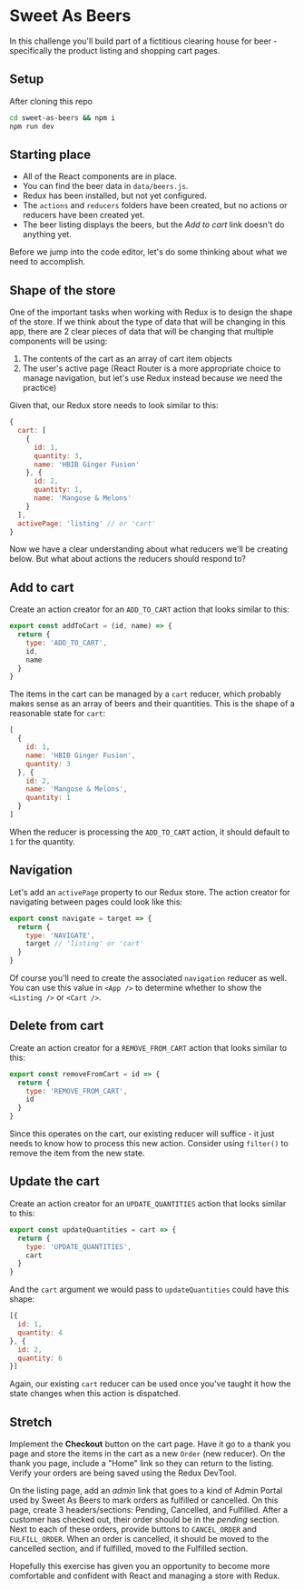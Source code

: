 # Sweet As Beers

In this challenge you'll build part of a fictitious clearing house for beer - specifically the product listing and shopping cart pages.


## Setup

After cloning this repo

```sh
cd sweet-as-beers && npm i
npm run dev
```


## Starting place

* All of the React components are in place.
* You can find the beer data in `data/beers.js`.
* Redux has been installed, but not yet configured.
* The `actions` and `reducers` folders have been created, but no actions or reducers have been created yet.
* The beer listing displays the beers, but the _Add to cart_ link doesn't do anything yet.

Before we jump into the code editor, let's do some thinking about what we need to accomplish.


## Shape of the store

One of the important tasks when working with Redux is to design the shape of the store. If we think about the type of data that will be changing in this app, there are 2 clear pieces of data that will be changing that multiple components will be using:

1. The contents of the cart as an array of cart item objects
2. The user's active page (React Router is a more appropriate choice to manage navigation, but let's use Redux instead because we need the practice)

Given that, our Redux store needs to look similar to this:

```js
{
  cart: [
    {
      id: 1,
      quantity: 3,
      name: 'HBIB Ginger Fusion'
    }, {
      id: 2,
      quantity: 1,
      name: 'Mangose & Melons'
    }
  ],
  activePage: 'listing' // or 'cart'
}
```

Now we have a clear understanding about what reducers we'll be creating below. But what about actions the reducers should respond to?


## Add to cart

Create an action creator for an `ADD_TO_CART` action that looks similar to this:

```js
export const addToCart = (id, name) => {
  return {
    type: 'ADD_TO_CART',
    id,
    name
  }
}
```

The items in the cart can be managed by a `cart` reducer, which probably makes sense as an array of beers and their quantities. This is the shape of a reasonable state for `cart`:

```js
[
  {
    id: 1,
    name: 'HBIB Ginger Fusion',
    quantity: 3
  }, {
    id: 2,
    name: 'Mangose & Melons',
    quantity: 1
  }
]
```

When the reducer is processing the `ADD_TO_CART` action, it should default to `1` for the quantity.


## Navigation

Let's add an `activePage` property to our Redux store. The action creator for navigating between pages could look like this:

```js
export const navigate = target => {
  return {
    type: 'NAVIGATE',
    target // 'listing' or 'cart'
  }
}
```

Of course you'll need to create the associated `navigation` reducer as well. You can use this value in `<App />` to determine whether to show the `<Listing />` or `<Cart />`.



## Delete from cart

Create an action creator for a `REMOVE_FROM_CART` action that looks similar to this:

```js
export const removeFromCart = id => {
  return {
    type: 'REMOVE_FROM_CART',
    id
  }
}
```

Since this operates on the cart, our existing reducer will suffice - it just needs to know how to process this new action. Consider using `filter()` to remove the item from the new state.


## Update the cart

Create an action creator for an `UPDATE_QUANTITIES` action that looks similar to this:

```js
export const updateQuantities = cart => {
  return {
    type: 'UPDATE_QUANTITIES',
    cart
  }
}
```

And the `cart` argument we would pass to `updateQuantities` could have this shape:

```js
[{
  id: 1,
  quantity: 4
}, {
  id: 2,
  quantity: 6
}]
```

Again, our existing `cart` reducer can be used once you've taught it how the state changes when this action is dispatched.


## Stretch

Implement the **Checkout** button on the cart page. Have it go to a thank you page and store the items in the cart as a new `Order` (new reducer). On the thank you page, include a "Home" link so they can return to the listing. Verify your orders are being saved using the Redux DevTool.

On the listing page, add an _admin_ link that goes to a kind of Admin Portal used by Sweet As Beers to mark orders as fulfilled or cancelled. On this page, create 3 headers/sections: Pending, Cancelled, and Fulfilled. After a customer has checked out, their order should be in the _pending_ section. Next to each of these orders, provide buttons to `CANCEL_ORDER` and `FULFILL_ORDER`. When an order is cancelled, it should be moved to the cancelled section, and if fulfilled, moved to the Fulfilled section.

Hopefully this exercise has given you an opportunity to become more comfortable and confident with React and managing a store with Redux.

